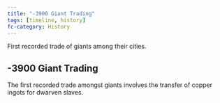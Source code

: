 ```yaml
---
title: "-3900 Giant Trading"
tags: [timeline, history]
fc-category: History
---
```

<span class='ob-timelines'
	data-date='-3900-00-00-00'
	data-title='Giant Trading'
	data-class='orange'>First recorded trade of giants among their cities.</span>
## -3900 Giant Trading
The first recorded trade amongst giants involves the transfer of copper ingots for dwarven slaves.

